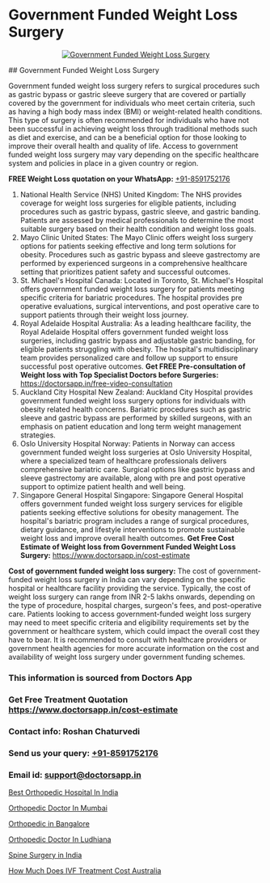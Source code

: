 # Government Funded Weight Loss Surgery

<p align="center">
  <a href="https://doctorsapp.in/uploads/treatment_image/BENEFITS%20AND%20EFFECIENCY.jpg">
    <img src="https://doctorsapp.in/treatment/intragastric-balloon" alt="Government Funded Weight Loss Surgery">
  </a>
</p>
## Government Funded Weight Loss Surgery

Government funded weight loss surgery refers to surgical procedures such as gastric bypass or gastric sleeve surgery that are covered or partially covered by the government for individuals who meet certain criteria, such as having a high body mass index (BMI) or weight-related health conditions. This type of surgery is often recommended for individuals who have not been successful in achieving weight loss through traditional methods such as diet and exercise, and can be a beneficial option for those looking to improve their overall health and quality of life. Access to government funded weight loss surgery may vary depending on the specific healthcare system and policies in place in a given country or region.

**FREE Weight Loss quotation on your WhatsApp:**  [+91-8591752176](https://api.whatsapp.com/send?phone=8591752176)

1) National Health Service (NHS)   United Kingdom:
The NHS provides coverage for weight loss surgeries for eligible patients, including procedures such as gastric bypass, gastric sleeve, and gastric banding. Patients are assessed by medical professionals to determine the most suitable surgery based on their health condition and weight loss goals.
2) Mayo Clinic   United States:
The Mayo Clinic offers weight loss surgery options for patients seeking effective and long term solutions for obesity. Procedures such as gastric bypass and sleeve gastrectomy are performed by experienced surgeons in a comprehensive healthcare setting that prioritizes patient safety and successful outcomes.
3) St. Michael's Hospital   Canada:
Located in Toronto, St. Michael's Hospital offers government funded weight loss surgery for patients meeting specific criteria for bariatric procedures. The hospital provides pre operative evaluations, surgical interventions, and post operative care to support patients through their weight loss journey.
4) Royal Adelaide Hospital   Australia:
As a leading healthcare facility, the Royal Adelaide Hospital offers government funded weight loss surgeries, including gastric bypass and adjustable gastric banding, for eligible patients struggling with obesity. The hospital's multidisciplinary team provides personalized care and follow up support to ensure successful post operative outcomes.
**Get FREE Pre-consultation of Weight loss with Top Specialist Doctors before Surgeries:** https://doctorsapp.in/free-video-consultation
5) Auckland City Hospital   New Zealand:
Auckland City Hospital provides government funded weight loss surgery options for individuals with obesity related health concerns. Bariatric procedures such as gastric sleeve and gastric bypass are performed by skilled surgeons, with an emphasis on patient education and long term weight management strategies.
6) Oslo University Hospital   Norway:
Patients in Norway can access government funded weight loss surgeries at Oslo University Hospital, where a specialized team of healthcare professionals delivers comprehensive bariatric care. Surgical options like gastric bypass and sleeve gastrectomy are available, along with pre  and post operative support to optimize patient health and well being.
7) Singapore General Hospital   Singapore:
Singapore General Hospital offers government funded weight loss surgery services for eligible patients seeking effective solutions for obesity management. The hospital's bariatric program includes a range of surgical procedures, dietary guidance, and lifestyle interventions to promote sustainable weight loss and improve overall health outcomes.
**Get Free Cost Estimate of Weight loss from Government Funded Weight Loss Surgery:** https://www.doctorsapp.in/cost-estimate

**Cost of government funded weight loss surgery:**
The cost of government-funded weight loss surgery in India can vary depending on the specific hospital or healthcare facility providing the service. Typically, the cost of weight loss surgery can range from INR 2-5 lakhs onwards, depending on the type of procedure, hospital charges, surgeon's fees, and post-operative care. Patients looking to access government-funded weight loss surgery may need to meet specific criteria and eligibility requirements set by the government or healthcare system, which could impact the overall cost they have to bear. It is recommended to consult with healthcare providers or government health agencies for more accurate information on the cost and availability of weight loss surgery under government funding schemes.

### This information is sourced from Doctors App 
### Get Free Treatment Quotation https://www.doctorsapp.in/cost-estimate
### Contact info: Roshan Chaturvedi 
### Send us your query: [+91-8591752176](https://api.whatsapp.com/send?phone=8591752176) 
### Email id: support@doctorsapp.in

[Best Orthopedic Hospital In India](https://www.linkedin.com/pulse/best-orthopedic-hospital-india-doctorsapp-rajshahi-jagse?trackingId=GxvW72CXinmy%2Fb5wBon5BQ%3D%3D&lipi=urn%3Ali%3Apage%3Ad_flagship3_company_admin%3BtGKQvLKET%2FOkWlJl4W0MBA%3D%3D)

[Orthopedic Doctor In Mumbai](https://www.linkedin.com/pulse/orthopedic-doctor-mumbai-doctorsapp-united-arab-emirates-vx4we?trackingId=vQfLgLKQhTOcyoF6KHlc3A%3D%3D&lipi=urn%3Ali%3Apage%3Ad_flagship3_company_admin%3BSXrbBuk4SwWZ8nIcZ2zSvw%3D%3D)

[Orthopedic in Bangalore](https://medium.com/@manish632504/orthopedic-in-bangalore-9a8bbd99fedb)

[Orthopedic Doctor In Ludhiana](https://medium.com/@akashbhatt14/orthopedic-doctor-in-ludhiana-9885db4a812a)

[Spine Surgery in India](https://doctors-apps.github.io/doctorsapp/spine-surgery-in-india)

[How Much Does IVF Treatment Cost Australia](https://doctors-apps.github.io/doctorsapp/how-much-does-ivf-treatment-cost-australia)

